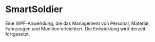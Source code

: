 # SmartSoldier
Eine WPF-Anwendung, die das Management von Personal, Material, Fahrzeugen und Munition erleichtert. Die Entwicklung wird derzeit fortgesetzt.
